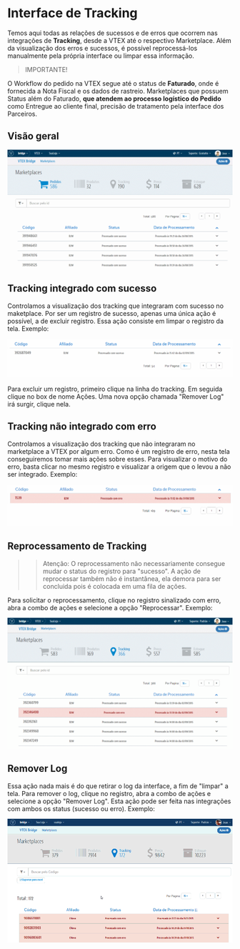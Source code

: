 # Interface de Tracking
Temos aqui todas as relações de sucessos e de erros que ocorrem nas integrações de **Tracking**, desde a VTEX até o respectivo Marketplace. Além da visualização dos erros e sucessos, é possível reprocessá-los manualmente pela própria interface ou limpar essa informação.

> IMPORTANTE!

O Workflow do pedido na VTEX segue até o status de **Faturado**, onde é fornecida a Nota Fiscal e os dados de rastreio.
Marketplaces que possuem Status além do Faturado, **que atendem ao processo logístico do Pedido** como Entregue ao cliente final, precisão de tratamento pela interface dos Parceiros.

## Visão geral

![Visão geral Tracking](V_visaogeral_tracking.gif)


## Tracking integrado com sucesso

Controlamos a visualização dos tracking que integraram com sucesso no maketplace. Por ser um registro de sucesso, apenas uma única ação é possível, a de excluir registro. Essa ação consiste em limpar o registro da tela.
Exemplo:

![Visão de sucesso Tracking](V_analisesucesso_tracking.gif)

Para excluir um registro, primeiro clique na linha do tracking. Em seguida clique no box de nome Ações. Uma nova opção chamada "Remover Log" irá surgir, clique nela.

## Tracking não integrado com erro

Controlamos a visualização dos tracking que não integraram no marketplace a VTEX por algum erro. Como é um registro de erro, nesta tela conseguiremos tomar mais ações sobre esses.
Para visualizar o motivo do erro, basta clicar no mesmo registro e visualizar a origem que o levou a não ser integrado.
Exemplo:

![Visão de erro Tracking](V_analiseerro_tracking.gif)


## Reprocessamento de Tracking

>> Atenção: O reprocessamento não necessariamente consegue mudar o status do registro para "sucesso". A ação de reprocessar também não é instantânea, ela demora para ser concluida pois é colocada em uma fila de ações.

Para solicitar o reprocessamento, clique no registro sinalizado com erro, abra a combo de ações e selecione a opção "Reprocessar".
Exemplo:

![Visão de reprocessamento Tracking](V_reprocessandoerro_tracking.gif)

## Remover Log

Essa ação nada mais é do que retirar o log da interface, a fim de "limpar" a tela.
Para remover o log, clique no registro, abra a combo de ações e selecione a opção "Remover Log". Esta ação pode ser feita nas integrações com ambos os status (sucesso ou erro).
Exemplo:

![Visão de remover Log](RemoverLog_Tracking.gif)
